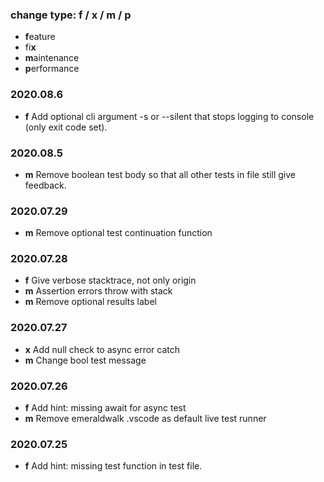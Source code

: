 ### change type: f / x / m / p
* **f**eature
* fi**x**
* **m**aintenance
* **p**erformance

### 2020.08.6

* **f** Add optional cli argument -s or --silent that stops logging to console (only exit code set).

### 2020.08.5

* **m** Remove boolean test body so that all other tests in file still give feedback.

### 2020.07.29

* **m** Remove optional test continuation function

### 2020.07.28

* **f** Give verbose stacktrace, not only origin
* **m** Assertion errors throw with stack
* **m** Remove optional results label

### 2020.07.27

* **x** Add null check to async error catch
* **m** Change bool test message

### 2020.07.26

 * **f** Add hint: missing await for async test
 * **m** Remove emeraldwalk .vscode as default live test runner

### 2020.07.25

 * **f** Add hint: missing test function in test file.